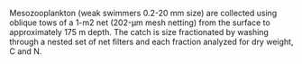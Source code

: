 Mesozooplankton (weak swimmers 0.2-20 mm size) are collected using oblique tows of a 1-m2 net (202-µm mesh netting) from the surface to approximately 175 m depth. The catch is size fractionated by washing through a nested set of net filters and each fraction analyzed for dry weight, C and N.
